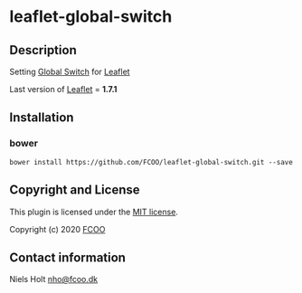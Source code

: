 # leaflet-global-switch



## Description
Setting [Global Switch](https://leafletjs.com/reference-1.7.1.html#global-switches) for [Leaflet](https://leafletjs.com/) 

Last version of [Leaflet](https://leafletjs.com/) = **1.7.1** 

## Installation
### bower
`bower install https://github.com/FCOO/leaflet-global-switch.git --save`


## Copyright and License
This plugin is licensed under the [MIT license](https://github.com/FCOO/leaflet-global-switch/LICENSE).

Copyright (c) 2020 [FCOO](https://github.com/FCOO)

## Contact information

Niels Holt nho@fcoo.dk
